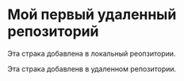 # Мой первый удаленный репозиторий

Эта страка добавлена в локальный реопзитории.

Эта страка добавленв в удаленном репозитории.
